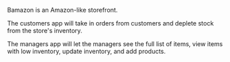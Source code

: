 Bamazon is an Amazon-like storefront. 

The customers app will take in orders from customers and deplete stock from the store's inventory.

The managers app will let the managers see the full list of items, view items with low inventory, update inventory, and add products.